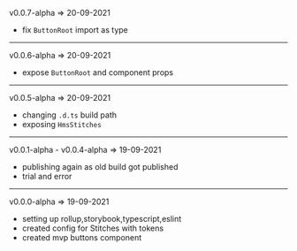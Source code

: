 v0.0.7-alpha => 20-09-2021

-   fix `ButtonRoot` import as type

---

v0.0.6-alpha => 20-09-2021

-   expose `ButtonRoot` and component props

---

v0.0.5-alpha => 20-09-2021

-   changing `.d.ts` build path
-   exposing `HmsStitches`

---

v0.0.1-alpha - v0.0.4-alpha => 19-09-2021

-   publishing again as old build got published
-   trial and error

---

v0.0.0-alpha => 19-09-2021

-   setting up rollup,storybook,typescript,eslint
-   created config for Stitches with tokens
-   created mvp buttons component
